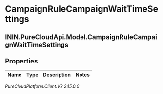# CampaignRuleCampaignWaitTimeSettings

## ININ.PureCloudApi.Model.CampaignRuleCampaignWaitTimeSettings

## Properties

|Name | Type | Description | Notes|
|------------ | ------------- | ------------- | -------------|



_PureCloudPlatform.Client.V2 245.0.0_
